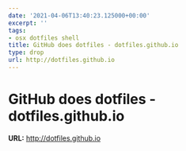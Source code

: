 ```yaml
---
date: '2021-04-06T13:40:23.125000+00:00'
excerpt: ''
tags:
- osx dotfiles shell
title: GitHub does dotfiles - dotfiles.github.io
type: drop
url: http://dotfiles.github.io
---
```


# GitHub does dotfiles - dotfiles.github.io

**URL:** http://dotfiles.github.io
